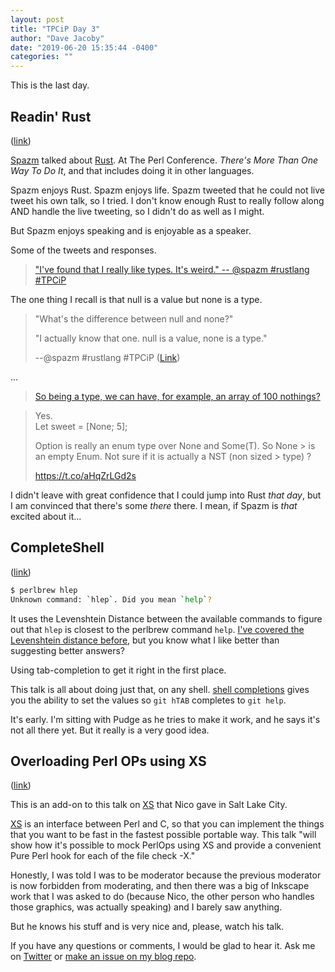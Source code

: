 ```yaml
---
layout: post
title: "TPCiP Day 3"
author: "Dave Jacoby"
date: "2019-06-20 15:35:44 -0400"
categories: ""
---
```


This is the last day.

## Readin' Rust

([link](https://www.youtube.com/watch?v=kX6kEg83Dqk))

[Spazm](https://twitter.com/spazm) talked about [Rust](https://www.rust-lang.org/). At The Perl Conference. _There's More Than One Way To Do It_, and that includes doing it in other languages.

Spazm enjoys Rust. Spazm enjoys life. Spazm tweeted that he could not live tweet his own talk, so I tried. I don't know enough Rust to really follow along AND handle the live tweeting, so I didn't do as well as I might.

But Spazm enjoys speaking and is enjoyable as a speaker.

Some of the tweets and responses.

> ["I've found that I really like types. It's weird." -- @spazm #rustlang #TPCiP](https://twitter.com/JacobyDave/status/1141333845939302411?s=19)

The one thing I recall is that null is a value but none is a type.

> "What's the difference between null and none?"
>
> "I actually know that one. null is a value, none is a type."
>
> --@spazm #rustlang #TPCiP ([Link](https://twitter.com/JacobyDave/status/1141337683287056387))

...

> [So being a type, we can have, for example, an array of 100 nothings?](https://twitter.com/JacobyDave/status/1141368617801531392)

> Yes.  
> Let sweet = [None; 5];
>
> Option is really an enum type over None and Some(T). So None > is an empty Enum. Not sure if it is actually a NST (non sized > type) ?
>
> https://t.co/aHqZrLGd2s

I didn't leave with great confidence that I could jump into Rust _that day_, but I am convinced that there's some _there_ there. I mean, if Spazm is _that_ excited about it...

## CompleteShell

([link](https://www.youtube.com/watch?v=11IkcJV_keo))

```bash
$ perlbrew hlep
Unknown command: `hlep`. Did you mean `help`?
```

It uses the Levenshtein Distance between the available commands to figure out that `hlep` is closest to the perlbrew command `help`. [I've covered the Levenshtein distance before](https://varlogrant.blogspot.com/2016/11/graphs-are-not-that-scary.html), but you know what I like better than suggesting better answers?

Using tab-completion to get it right in the first place.

This talk is all about doing just that, on any shell. [shell completions](https://github.com/perlpunk/shell-completions) gives you the ability to set the values so `git hTAB` completes to `git help`.

It's early. I'm sitting with Pudge as he tries to make it work, and he says it's not all there yet. But it really is a very good idea.

## Overloading Perl OPs using XS

([link](https://www.youtube.com/watch?v=2YMWDjkVJ2g))

This is an add-on to this talk on [XS](https://www.youtube.com/watch?v=4rrcICCfxco) that Nico gave in Salt Lake City.

[XS](https://perldoc.perl.org/perlxs.html) is an interface between Perl and C, so that you can implement the things that you want to be fast in the fastest possible portable way. This talk "will show how it's possible to mock PerlOps using XS and provide a convenient Pure Perl hook for each of the file check -X."

Honestly, I was told I was to be moderator because the previous moderator is now forbidden from moderating, and then there was a big of Inkscape work that I was asked to do (because Nico, the other person who handles those graphics, was actually speaking) and I barely saw anything.

But he knows his stuff and is very nice and, please, watch his talk.

If you have any questions or comments, I would be glad to hear it. Ask me on [Twitter](https://twitter.com/jacobydave) or [make an issue on my blog repo](https://github.com/jacoby/jacoby.github.io).
